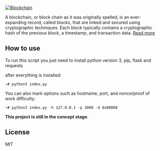 <a href="https://www.blockchain.com"><img alt="Blockchain" src="https://i.postimg.cc/W12crkm1/pngkit-technology-png-344121.png"></a>

A blockchain, or block chain as it was originally spelled, is an ever-expanding record, called blocks, that are linked and secured using cryptographic techniques. Each block typically contains a cryptographic hash of the previous block, a timestamp, and transaction data. [Read more](https://id.wikipedia.org/wiki/Rantai_blok)

## How to use
To run this script you just need to install python version 3, pip, flask and requests

after everything is installed:
```
~# python3 index.py
```
You can also mark options such as hostname, port, and nonce/proof of work difficulty:
```
~# python3 index.py -h 127.0.0.1 -p 3000 -d 0x00000
```
**This project is still in the concept stage.**

## License

MIT
